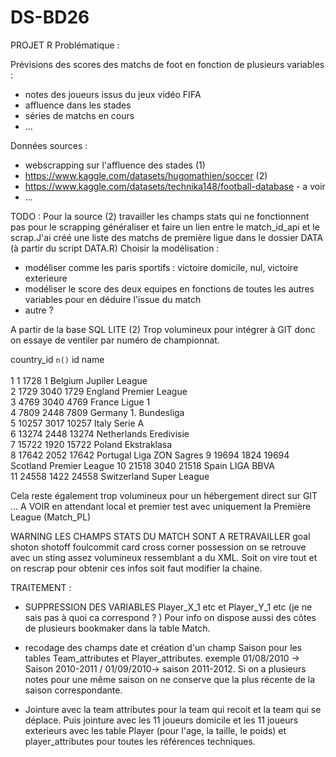 # DS-BD26
PROJET R
Problématique : 

Prévisions des scores des matchs de foot en fonction de plusieurs variables :
- notes des joueurs issus du jeux vidéo FIFA
- affluence dans les stades
- séries de matchs en cours
- ...

Données sources : 
- webscrapping sur l'affluence des stades (1)
- https://www.kaggle.com/datasets/hugomathien/soccer (2)
- https://www.kaggle.com/datasets/technika148/football-database - a voir
- ...


TODO : 
Pour la source (2) travailler les champs stats qui ne fonctionnent pas 
pour le scrapping généraliser et faire un lien entre le match_id_api et le scrap.J'ai créé une liste des matchs de première ligue dans le dossier DATA (à partir du script DATA.R)
Choisir la modélisation : 
 - modéliser comme les paris sportifs : victoire domicile, nul, victoire exterieure
 - modéliser le score des deux equipes en fonctions de toutes les autres variables pour en déduire l'issue du match 
 - autre ? 


A partir de la base SQL LITE (2)
Trop volumineux pour intégrer à GIT donc on essaye de ventiler par numéro de championnat. 

country_id `n()`    id name                    
        <int> <int> <int> <chr>                   
 1          1  1728     1 Belgium Jupiler League  
 2       1729  3040  1729 England Premier League  
 3       4769  3040  4769 France Ligue 1          
 4       7809  2448  7809 Germany 1. Bundesliga   
 5      10257  3017 10257 Italy Serie A           
 6      13274  2448 13274 Netherlands Eredivisie  
 7      15722  1920 15722 Poland Ekstraklasa      
 8      17642  2052 17642 Portugal Liga ZON Sagres
 9      19694  1824 19694 Scotland Premier League 
10      21518  3040 21518 Spain LIGA BBVA         
11      24558  1422 24558 Switzerland Super League

Cela reste également trop volumineux pour un hébergement direct sur GIT ... A VOIR en attendant local et premier test avec uniquement la Première League (Match_PL) 

WARNING LES CHAMPS STATS DU MATCH SONT A RETRAVAILLER goal shoton shotoff foulcommit card cross corner possession on se retrouve avec un sting assez volumineux ressemblant a du XML. Soit on vire tout et on rescrap pour obtenir ces infos soit faut modifier la chaine.

TRAITEMENT :

- SUPPRESSION DES VARIABLES Player_X_1 etc et Player_Y_1 etc (je ne sais pas à quoi ca correspond ? )
Pour info on dispose aussi des côtes de plusieurs bookmaker dans la table Match.

- recodage des champs date et création d'un champ Saison pour les tables Team_attributes et Player_attributes. 
     exemple 01/08/2010 -> Saison 2010-2011 / 01/09/2010-> saison 2011-2012. 
     Si on a plusieurs notes pour une même saison on ne conserve que la plus récente de la saison correspondante.

- Jointure avec la team attributes pour la team qui recoit et la team qui se déplace.
Puis jointure avec les 11 joueurs domicile et les 11 joueurs exterieurs avec les table Player (pour l'age, la taille, le poids) 
et player_attributes pour toutes les références techniques.

     